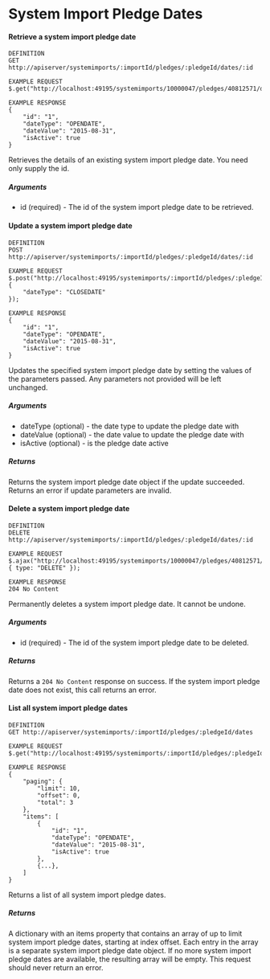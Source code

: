 # System Import Pledge Dates

#### Retrieve a system import pledge date

```
DEFINITION
GET http://apiserver/systemimports/:importId/pledges/:pledgeId/dates/:id

EXAMPLE REQUEST
$.get("http://localhost:49195/systemimports/10000047/pledges/40812571/dates/1");

EXAMPLE RESPONSE
{
    "id": "1",
    "dateType": "OPENDATE",
    "dateValue": "2015-08-31",
    "isActive": true
}

```

Retrieves the details of an existing system import pledge date. You need only supply the id.

##### Arguments

* id (required) - The id of the system import pledge date to be retrieved.

#### Update a system import pledge date

```
DEFINITION
POST http://apiserver/systemimports/:importId/pledges/:pledgeId/dates/:id

EXAMPLE REQUEST
$.post("http://localhost:49195/systemimports/:importId/pledges/:pledgeId/dates/1", {
    "dateType": "CLOSEDATE"
});

EXAMPLE RESPONSE
{
    "id": "1",
    "dateType": "OPENDATE",
    "dateValue": "2015-08-31",
    "isActive": true
}

```

Updates the specified system import pledge date by setting the values of the parameters passed. Any parameters not provided will be left unchanged.

##### Arguments

* dateType (optional) - the date type to update the pledge date with
* dateValue (optional) - the date value to update the pledge date with
* isActive (optional) - is the pledge date active

##### Returns

Returns the system import pledge date object if the update succeeded. Returns an error if update parameters are invalid.

#### Delete a system import pledge date

```
DEFINITION
DELETE http://apiserver/systemimports/:importId/pledges/:pledgeId/dates/:id

EXAMPLE REQUEST
$.ajax("http://localhost:49195/systemimports/10000047/pledges/40812571/dates/1", { type: "DELETE" });

EXAMPLE RESPONSE
204 No Content

```

Permanently deletes a system import pledge date. It cannot be undone.

##### Arguments

* id (required) - The id of the system import pledge date to be deleted.

##### Returns

Returns a `204 No Content` response on success. If the system import pledge date does not exist, this call returns an error.

#### List all system import pledge dates

```
DEFINITION
GET http://apiserver/systemimports/:importId/pledges/:pledgeId/dates

EXAMPLE REQUEST
$.get("http://localhost:49195/systemimports/:importId/pledges/:pledgeId/dates?");

EXAMPLE RESPONSE
{
    "paging": {
        "limit": 10,
        "offset": 0,
        "total": 3
    },
    "items": [
        {
            "id": "1",
            "dateType": "OPENDATE",
            "dateValue": "2015-08-31",
            "isActive": true
        },
        {...},
    ]
}

```

Returns a list of all system import pledge dates.

##### Returns

A dictionary with an items property that contains an array of up to limit system import pledge dates, starting at index offset. Each entry in the array is a separate system import pledge date object. If no more system import pledge dates are available, the resulting array will be empty. This request should never return an error.
